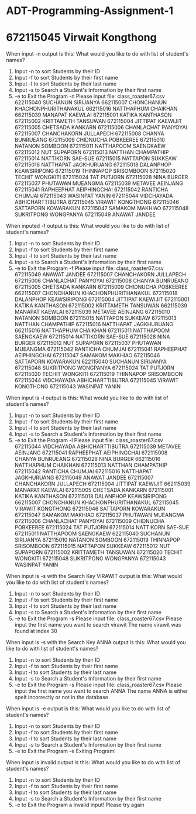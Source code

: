 # ADT-Programming-Assignment-1
# 672115045 Virwait Kongthong

When input -n output is this: 
What would you like to do with list of student's names? 
 1. Input -n to sort Students by their ID 
 2. Input -f to sort Students by their first name 
 3. Input -l to sort Students by their last name 
 4. Input -s to Search a Student's Information by their first name 
 5. -e to Exit the Program
-n
Please input file:
class_roaster67.csv
622115040 SUCHANUN  SIRIJANYA
662115007 CHONCHANUN  KHACHONPHURITHANAKUL
662115016 NATTHAPHUM  CHAIKHAN
662115039 MANAPAT  KAEWLAI
672115001 KATIKA  KANTHASON
672115002 KRITTAMETH  TANSUWAN
672115004 JITTIPAT  KAEWIJIT
672115005 CHETSADA  KANKARN
672115006 CHANLACHAT  PANYOYAI
672115007 CHANCHAKORN  JULLAPECH
672115008 CHANYA  BUNRUEANG
672115009 CHIDNUCHA  POBKEEREE
672115010 NATANON  SOMBOON
672115011 NATTHAPOOM  SAENGKAEW
672115012 NUT  SUPAPORN
672115013 NATTHAN  CHAMPATHIP
672115014 NATTIKORN  SAE-SUE
672115015 NATTAPON  SUKKEAW
672115016 NATTHAPAT  JAGKHURUANG
672115018 DALANPHOP  KEAWSIRIPONG
672115019 THINNAPOP  SRISOMBOON
672115020 TECHIT  WONGKITI
672115024 TAT  PUTJORN
672115028 NINA  BURGER
672115037 PHUTAWAN  MUEANGMA
672115039 METAVEE  AEINJANG
672115041 RAPHEEPHAT  AEIPHINGCHAI
672115042 RANTICHA  CHUMJAI
672115043 WASINPAT  YANIN
672115044 VIDCHAYADA  ABHICHARTTIBUTRA
672115045 VIRAWIT  KONGTHONG
672115046 SATTAPORN  KOWARAKUN
672115047 SAMAKOM  MAKHIAO
672115048 SUKRITPONG  WONGPANYA
672115049 ANAWAT  JANDEE

When inputed -f output is this: 
What would you like to do with list of student's names? 
 1. Input -n to sort Students by their ID 
 2. Input -f to sort Students by their first name 
 3. Input -l to sort Students by their last name 
 4. Input -s to Search a Student's Information by their first name 
 5. -e to Exit the Program
-f
Please input file:
class_roaster67.csv
672115049 ANAWAT  JANDEE
672115007 CHANCHAKORN  JULLAPECH
672115006 CHANLACHAT  PANYOYAI
672115008 CHANYA  BUNRUEANG
672115005 CHETSADA  KANKARN
672115009 CHIDNUCHA  POBKEEREE
662115007 CHONCHANUN  KHACHONPHURITHANAKUL
672115018 DALANPHOP  KEAWSIRIPONG
672115004 JITTIPAT  KAEWIJIT
672115001 KATIKA  KANTHASON
672115002 KRITTAMETH  TANSUWAN
662115039 MANAPAT  KAEWLAI
672115039 METAVEE  AEINJANG
672115010 NATANON  SOMBOON
672115015 NATTAPON  SUKKEAW
672115013 NATTHAN  CHAMPATHIP
672115016 NATTHAPAT  JAGKHURUANG
662115016 NATTHAPHUM  CHAIKHAN
672115011 NATTHAPOOM  SAENGKAEW
672115014 NATTIKORN  SAE-SUE
672115028 NINA  BURGER
672115012 NUT  SUPAPORN
672115037 PHUTAWAN  MUEANGMA
672115042 RANTICHA  CHUMJAI
672115041 RAPHEEPHAT  AEIPHINGCHAI
672115047 SAMAKOM  MAKHIAO
672115046 SATTAPORN  KOWARAKUN
622115040 SUCHANUN  SIRIJANYA
672115048 SUKRITPONG  WONGPANYA
672115024 TAT  PUTJORN
672115020 TECHIT  WONGKITI
672115019 THINNAPOP  SRISOMBOON
672115044 VIDCHAYADA  ABHICHARTTIBUTRA
672115045 VIRAWIT  KONGTHONG
672115043 WASINPAT  YANIN

When input is -l output is this: 
What would you like to do with list of student's names? 
 1. Input -n to sort Students by their ID 
 2. Input -f to sort Students by their first name 
 3. Input -l to sort Students by their last name 
 4. Input -s to Search a Student's Information by their first name 
 5. -e to Exit the Program
-l
Please input file:
class_roaster67.csv
672115044 VIDCHAYADA  ABHICHARTTIBUTRA
672115039 METAVEE  AEINJANG
672115041 RAPHEEPHAT  AEIPHINGCHAI
672115008 CHANYA  BUNRUEANG
672115028 NINA  BURGER
662115016 NATTHAPHUM  CHAIKHAN
672115013 NATTHAN  CHAMPATHIP
672115042 RANTICHA  CHUMJAI
672115016 NATTHAPAT  JAGKHURUANG
672115049 ANAWAT  JANDEE
672115007 CHANCHAKORN  JULLAPECH
672115004 JITTIPAT  KAEWIJIT
662115039 MANAPAT  KAEWLAI
672115005 CHETSADA  KANKARN
672115001 KATIKA  KANTHASON
672115018 DALANPHOP  KEAWSIRIPONG
662115007 CHONCHANUN  KHACHONPHURITHANAKUL
672115045 VIRAWIT  KONGTHONG
672115046 SATTAPORN  KOWARAKUN
672115047 SAMAKOM  MAKHIAO
672115037 PHUTAWAN  MUEANGMA
672115006 CHANLACHAT  PANYOYAI
672115009 CHIDNUCHA  POBKEEREE
672115024 TAT  PUTJORN
672115014 NATTIKORN  SAE-SUE
672115011 NATTHAPOOM  SAENGKAEW
622115040 SUCHANUN  SIRIJANYA
672115010 NATANON  SOMBOON
672115019 THINNAPOP  SRISOMBOON
672115015 NATTAPON  SUKKEAW
672115012 NUT  SUPAPORN
672115002 KRITTAMETH  TANSUWAN
672115020 TECHIT  WONGKITI
672115048 SUKRITPONG  WONGPANYA
672115043 WASINPAT  YANIN

When input is -s with the Search Key VIRAWIT output is this: 
What would you like to do with list of student's names? 
 1. Input -n to sort Students by their ID 
 2. Input -f to sort Students by their first name 
 3. Input -l to sort Students by their last name 
 4. Input -s to Search a Student's Information by their first name 
 5. -e to Exit the Program
-s
Please input file:
class_roaster67.csv
Please input the first name you want to search
virawit
The name virawit was found at index 30

When input is -s with the Search Key ANNA output is this:
What would you like to do with list of student's names? 
 1. Input -n to sort Students by their ID 
 2. Input -f to sort Students by their first name 
 3. Input -l to sort Students by their last name 
 4. Input -s to Search a Student's Information by their first name 
 5. -e to Exit the Program
-s
Please input file:
class_roaster67.csv
Please input the first name you want to search
ANNA
The name ANNA is either spelt incorrectly or not in the database

When input is -e output is this:
What would you like to do with list of student's names? 
 1. Input -n to sort Students by their ID 
 2. Input -f to sort Students by their first name 
 3. Input -l to sort Students by their last name 
 4. Input -s to Search a Student's Information by their first name 
 5. -e to Exit the Program
-e
Exiting Program!

When input is invalid output is this: 
What would you like to do with list of student's names? 
 1. Input -n to sort Students by their ID 
 2. Input -f to sort Students by their first name 
 3. Input -l to sort Students by their last name 
 4. Input -s to Search a Student's Information by their first name 
 5. -e to Exit the Program
a
Invalid input! Please try again
